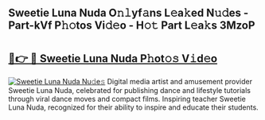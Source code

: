 ## Sweetie Luna Nuda O𝚗𝚕yf𝚊ns L𝚎a𝚔ed N𝚞𝚍es - Part-kVf P𝚑𝚘tos Vi𝚍𝚎o - H𝚘𝚝 Part L𝚎a𝚔s 3MzoP

# <h2><a href="http://kf8e4kk.oniu.top/?m=Sweetie+Luna+Nuda">🔗👉 🔴 Sweetie Luna Nuda P𝚑ot𝚘𝚜 V𝚒d𝚎o</a></h2>

[![Sweetie Luna Nuda Nu𝚍e𝚜](https://i.imgur.com/0qMVB7G.gif)](http://kf8e4kk.oniu.top/?m=Sweetie+Luna+Nuda)
Digital media artist and amusement provider Sweetie Luna Nuda, celebrated for publishing dance and lifestyle tutorials through viral dance moves and compact films. Inspiring teacher Sweetie Luna Nuda, recognized for their ability to inspire and educate their students.  
